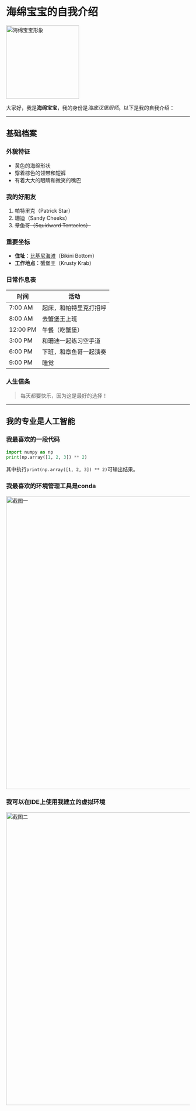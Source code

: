 # 海绵宝宝的自我介绍

<img src="C:\Users\cc\.ssh\one.jpg" width="200" alt="海绵宝宝形象">

大家好，我是**海绵宝宝**，我的身份是*海底汉堡厨师*。以下是我的自我介绍：

---

## 基础档案

### 外貌特征
- 黄色的海绵形状
- 穿着棕色的领带和短裤
- 有着大大的眼睛和微笑的嘴巴

### 我的好朋友
1. 帕特里克（Patrick Star）
2. 珊迪（Sandy Cheeks）
3. <s>章鱼哥（Squidward Tentacles）</s>

### 重要坐标
- **住址**：[比基尼海滩](https://en.wikipedia.org/wiki/Bikini_Bottom)（Bikini Bottom）
- **工作地点**：蟹堡王（Krusty Krab）

### 日常作息表

| 时间       | 活动                     |
|------------|--------------------------|
| 7:00 AM    | 起床，和帕特里克打招呼   |
| 8:00 AM    | 去蟹堡王上班             |
| 12:00 PM   | 午餐（吃蟹堡）           |
| 3:00 PM    | 和珊迪一起练习空手道     |
| 6:00 PM    | 下班，和章鱼哥一起演奏   |
| 9:00 PM    | 睡觉                     |

### 人生信条
> 每天都要快乐，因为这是最好的选择！

---

## 我的专业是人工智能
### 我最喜欢的一段代码

```python
import numpy as np
print(np.array([1, 2, 3]) ** 2)
```
其中执行`print(np.array([1, 2, 3]) ** 2)`可输出结果。

### 我最喜欢的环境管理工具是conda
<img src="C:\Users\cc\Pictures\Screenshots\1.png" width="800" alt="截图一">

### 我可以在IDE上使用我建立的虚拟环境
<img src="C:\Users\cc\Pictures\Screenshots\2.png" width="800" alt="截图二">